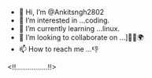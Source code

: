 - 👋 Hi, I’m @Ankitsngh2802
- 👀 I’m interested in ...coding.
- 🌱 I’m currently learning ...linux.
- 💞️ I’m looking to collaborate on ...]🖤🔝🌍
- 📫 How to reach me ...👎

<!---BLANK..............BLACK............MIND.............!>
Ankitsngh2802/Ankitsngh2802 is a ✨ special ✨ repository because its `Ankitsngh` (this file) appears on your GitHub profile.

--->
<!!................!!>
